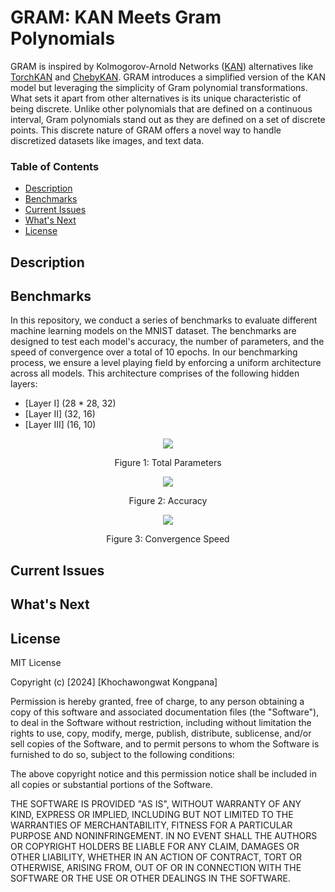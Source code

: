 # GRAM: KAN Meets Gram Polynomials

GRAM is inspired by Kolmogorov-Arnold Networks ([KAN](https://github.com/KindXiaoming/pykan)) alternatives like [TorchKAN](https://github.com/1ssb/torchkan) and [ChebyKAN](https://github.com/SynodicMonth/ChebyKAN). GRAM introduces a simplified version of the KAN model but leveraging the simplicity of Gram polynomial transformations. What sets it apart from other alternatives is its unique characteristic of being discrete. Unlike other polynomials that are defined on a continuous interval, Gram polynomials stand out as they are defined on a set of discrete points. This discrete nature of GRAM offers a novel way to handle discretized datasets like images, and text data.

### Table of Contents
- [Description](#description)
- [Benchmarks](#benchmarks)
- [Current Issues](#current-issues)
- [What's Next](#whats-next)
- [License](#license)

## Description

## Benchmarks
In this repository, we conduct a series of benchmarks to evaluate different machine learning models on the MNIST dataset. The benchmarks are designed to test each model's accuracy, the number of parameters, and the speed of convergence over a total of 10 epochs.
In our benchmarking process, we ensure a level playing field by enforcing a uniform architecture across all models. This architecture comprises of the following hidden layers:

- [Layer I] (28 * 28, 32)
- [Layer II] (32, 16)
- [Layer III] (16, 10)


<p align="center">
  <img src="https://github.com/Khochawongwat/GRAMKAN/assets/86607408/8ebd72ca-3fae-481a-ac71-3c3943ff31c9">
</p>
<p align="center">Figure 1: Total Parameters</p>

<p align="center">
  <img src="https://github.com/Khochawongwat/GRAMKAN/assets/86607408/5867f9ce-4ec2-42ab-8ad8-c2866b47d592">
</p>
<p align="center">Figure 2: Accuracy</p>

<p align="center">
  <img src="https://github.com/Khochawongwat/GRAMKAN/assets/86607408/602efc8e-696c-4969-b5e0-2f5d074dbe3d">
</p>
<p align="center">Figure 3: Convergence Speed</p>




## Current Issues

## What's Next

## License

MIT License

Copyright (c) [2024] [Khochawongwat Kongpana]

Permission is hereby granted, free of charge, to any person obtaining a copy
of this software and associated documentation files (the "Software"), to deal
in the Software without restriction, including without limitation the rights
to use, copy, modify, merge, publish, distribute, sublicense, and/or sell
copies of the Software, and to permit persons to whom the Software is
furnished to do so, subject to the following conditions:

The above copyright notice and this permission notice shall be included in all
copies or substantial portions of the Software.

THE SOFTWARE IS PROVIDED "AS IS", WITHOUT WARRANTY OF ANY KIND, EXPRESS OR
IMPLIED, INCLUDING BUT NOT LIMITED TO THE WARRANTIES OF MERCHANTABILITY,
FITNESS FOR A PARTICULAR PURPOSE AND NONINFRINGEMENT. IN NO EVENT SHALL THE
AUTHORS OR COPYRIGHT HOLDERS BE LIABLE FOR ANY CLAIM, DAMAGES OR OTHER
LIABILITY, WHETHER IN AN ACTION OF CONTRACT, TORT OR OTHERWISE, ARISING FROM,
OUT OF OR IN CONNECTION WITH THE SOFTWARE OR THE USE OR OTHER DEALINGS IN THE
SOFTWARE.
